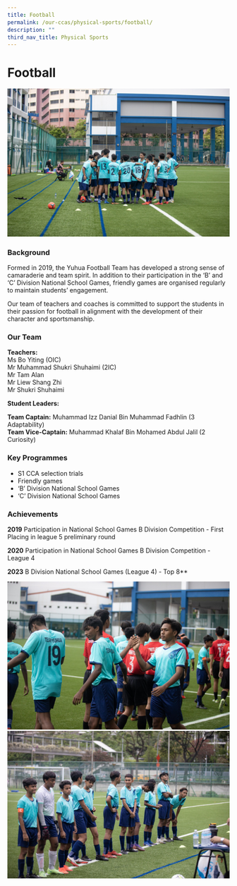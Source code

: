 ```yaml
---
title: Football
permalink: /our-ccas/physical-sports/football/
description: ""
third_nav_title: Physical Sports
---
```

# **Football**
![](/images/football2.jpg)

### Background

Formed in 2019, the Yuhua Football Team has developed a strong sense of camaraderie and team spirit. In addition to their participation in the ‘B’ and ‘C’ Division National School Games, friendly games are organised regularly to maintain students’ engagement.&nbsp;

Our team of teachers and coaches is committed to support the students in their passion for football in alignment with the development of their character and sportsmanship.

### Our Team

**Teachers:**&nbsp;<br>
Ms Bo Yiting (OIC)<br>
Mr Muhammad Shukri Shuhaimi (2IC)<br>
Mr Tam Alan&nbsp;<br>
Mr Liew Shang Zhi<br>
Mr Shukri Shuhaimi

**Student Leaders:**&nbsp;

**Team Captain:** Muhammad Izz Danial Bin Muhammad Fadhlin (3 Adaptability)<br>
**Team Vice-Captain:** Muhammad Khalaf Bin Mohamed Abdul Jalil (2 Curiosity)

### Key Programmes

* S1 CCA selection trials
* Friendly games 
* ‘B’ Division National School Games 
* ‘C’ Division National School Games 

### Achievements

**2019** Participation in National School Games B Division Competition - First Placing in league 5 preliminary round 

**2020** Participation in National School Games B Division Competition - League 4 

**2023** B Division National School Games (League 4) - Top 8**

![](/images/football1.jpg)
![](/images/football3.jpg)